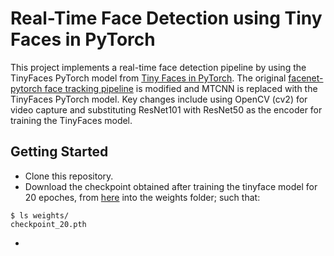 # Real-Time Face Detection using Tiny Faces in PyTorch

This project implements a real-time face detection pipeline by using the TinyFaces PyTorch model from [Tiny Faces in PyTorch](https://github.com/varunagrawal/tiny-faces-pytorch). The original [facenet-pytorch face tracking pipeline](https://github.com/timesler/facenet-pytorch/blob/master/examples/face_tracking.ipynb) is modified and MTCNN is replaced with the TinyFaces PyTorch model. Key changes include using OpenCV (cv2) for video capture and substituting ResNet101 with ResNet50 as the encoder for training the TinyFaces model.

## Getting Started
* Clone this repository.
* Download the checkpoint obtained after training the tinyface model for 20 epoches, from [here](https://drive.google.com/drive/folders/1Z-NWrzt1nRNWnZzCdLl9VvpcacDYYTq2?usp=sharing) into the weights folder; such that:
~~~
$ ls weights/
checkpoint_20.pth
~~~
* 


